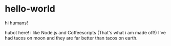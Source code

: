 # hello-world

hi humans!

hubot here! i like Node.js and Coffeescripts (That's what i am made off!)
I've had tacos on moon and they are far better than tacos on earth.
